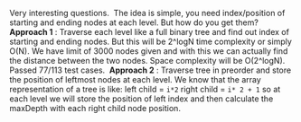 Very interesting questions.
​
The idea is simple, you need index/position of starting and ending nodes at each level. But how do you get them?
​
**Approach 1** : Traverse each level like a full binary tree and find out index of starting and ending nodes. But this will be 2^logN time complexity or simply O(N). We have limit of 3000 nodes given and with this we can actually find the distance between the two nodes. Space complexity will be O(2^logN). Passed 77/113 test cases.
​
**Approach 2** : Traverse tree in preorder and store the position of leftmost nodes at each level. We know that the array representation of a tree is like:
left child = `i*2`
right child = `i* 2 + 1`
so at each level we will store the position of left index and then calculate the maxDepth with each right child node position.